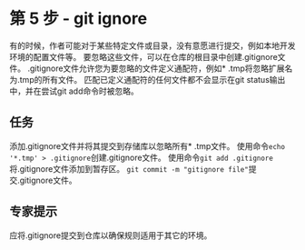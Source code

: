 # 第 5 步 - git ignore
有的时候，作者可能对于某些特定文件或目录，没有意愿进行提交，例如本地开发环境的配置文件等。 要忽略这些文件，可以在仓库的根目录中创建.gitignore文件。
.gitignore文件允许您为要忽略的文件定义通配符，例如* .tmp将忽略扩展名为.tmp的所有文件。
匹配已定义通配符的任何文件都不会显示在git status输出中，并在尝试git add命令时被忽略。

## 任务
添加.gitignore文件并将其提交到存储库以忽略所有* .tmp文件。
使用命令`echo '*.tmp' > .gitignore`创建.gitignore文件。
使用命令`git add .gitignore`将.gitignore文件添加到暂存区。
`git commit -m "gitignore file"`提交.gitignore文件。

## 专家提示
应将.gitignore提交到仓库以确保规则适用于其它的环境。
